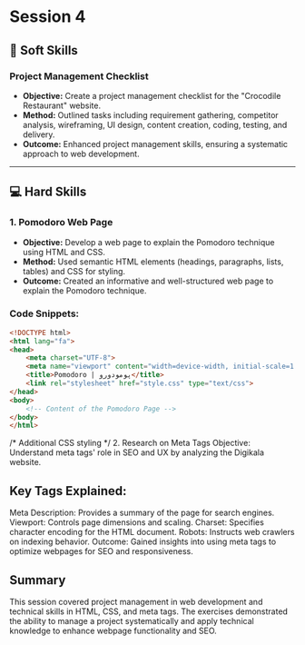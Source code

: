 
# Session 4

## 🧠 Soft Skills

### Project Management Checklist
- **Objective:** Create a project management checklist for the "Crocodile Restaurant" website.
- **Method:** Outlined tasks including requirement gathering, competitor analysis, wireframing, UI design, content creation, coding, testing, and delivery.
- **Outcome:** Enhanced project management skills, ensuring a systematic approach to web development.

---

## 💻 Hard Skills

### 1. Pomodoro Web Page
- **Objective:** Develop a web page to explain the Pomodoro technique using HTML and CSS.
- **Method:** Used semantic HTML elements (headings, paragraphs, lists, tables) and CSS for styling.
- **Outcome:** Created an informative and well-structured web page to explain the Pomodoro technique.

### Code Snippets:
```html
<!DOCTYPE html>
<html lang="fa">
<head>
    <meta charset="UTF-8">
    <meta name="viewport" content="width=device-width, initial-scale=1.0">
    <title>Pomodoro | پومودورو</title>
    <link rel="stylesheet" href="style.css" type="text/css">
</head>
<body>
    <!-- Content of the Pomodoro Page -->
</body>
</html>
```
/* Additional CSS styling */
2. Research on Meta Tags
Objective: Understand meta tags' role in SEO and UX by analyzing the Digikala website.

## Key Tags Explained:

Meta Description: Provides a summary of the page for search engines.
Viewport: Controls page dimensions and scaling.
Charset: Specifies character encoding for the HTML document.
Robots: Instructs web crawlers on indexing behavior.
Outcome: Gained insights into using meta tags to optimize webpages for SEO and responsiveness.

## Summary
This session covered project management in web development and technical skills in HTML, CSS, and meta tags. The exercises demonstrated the ability to manage a project systematically and apply technical knowledge to enhance webpage functionality and SEO.

